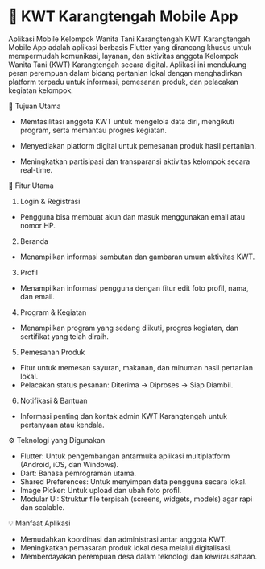 # 📱 KWT Karangtengah Mobile App
Aplikasi Mobile Kelompok Wanita Tani Karangtengah
KWT Karangtengah Mobile App adalah aplikasi berbasis Flutter yang dirancang khusus untuk mempermudah komunikasi, layanan, dan aktivitas anggota Kelompok Wanita Tani (KWT) Karangtengah secara digital. Aplikasi ini mendukung peran perempuan dalam bidang pertanian lokal dengan menghadirkan platform terpadu untuk informasi, pemesanan produk, dan pelacakan kegiatan kelompok.

🎯 Tujuan Utama
- Memfasilitasi anggota KWT untuk mengelola data diri, mengikuti program, serta memantau progres kegiatan.

- Menyediakan platform digital untuk pemesanan produk hasil pertanian.

- Meningkatkan partisipasi dan transparansi aktivitas kelompok secara real-time.

🔑 Fitur Utama
1. Login & Registrasi
  - Pengguna bisa membuat akun dan masuk menggunakan email atau nomor HP.
2. Beranda
  - Menampilkan informasi sambutan dan gambaran umum aktivitas KWT.
3. Profil
  - Menampilkan informasi pengguna dengan fitur edit foto profil, nama, dan email.
4. Program & Kegiatan
  - Menampilkan program yang sedang diikuti, progres kegiatan, dan sertifikat yang telah diraih.
5. Pemesanan Produk
  - Fitur untuk memesan sayuran, makanan, dan minuman hasil pertanian lokal.
  - Pelacakan status pesanan: Diterima → Diproses → Siap Diambil.
6. Notifikasi & Bantuan
- Informasi penting dan kontak admin KWT Karangtengah untuk pertanyaan atau kendala.

⚙️ Teknologi yang Digunakan
- Flutter: Untuk pengembangan antarmuka aplikasi multiplatform (Android, iOS, dan Windows).
- Dart: Bahasa pemrograman utama.
- Shared Preferences: Untuk menyimpan data pengguna secara lokal.
- Image Picker: Untuk upload dan ubah foto profil.
- Modular UI: Struktur file terpisah (screens, widgets, models) agar rapi dan scalable.

💡 Manfaat Aplikasi
- Memudahkan koordinasi dan administrasi antar anggota KWT.
- Meningkatkan pemasaran produk lokal desa melalui digitalisasi.
- Memberdayakan perempuan desa dalam teknologi dan kewirausahaan.


